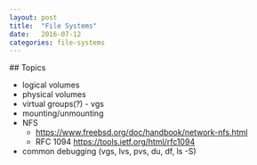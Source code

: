 ```yaml
---
layout: post
title:  "File Systems"
date:   2016-07-12
categories: file-systems
---
```

## Topics
- logical volumes
- physical volumes
- virtual groups(?) - vgs
- mounting/unmounting
- NFS
  - https://www.freebsd.org/doc/handbook/network-nfs.html
  - RFC 1094 https://tools.ietf.org/html/rfc1094
- common debugging (vgs, lvs, pvs, du, df, ls -S)
